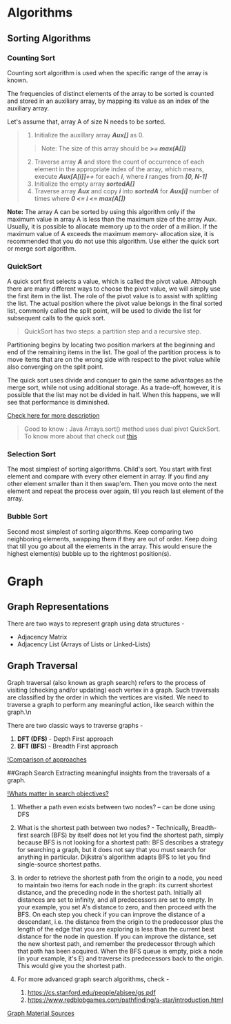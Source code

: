 # Algorithms

## Sorting Algorithms

### Counting Sort
<p>Counting sort algorithm is used when the specific range of the array is known.</p>
<p>The frequencies of distinct elements of the array to be sorted is counted and
stored in an auxiliary array, by mapping its value as an index of the auxiliary array.</p>

Let's assume that, array A of size N needs to be sorted.

> 1. Initialize the auxillary array ***Aux[]*** as 0. 
>   > Note: The size of this array should be ***>= max(A[])***
> 2. Traverse array ***A*** and store the count of occurrence of each 
       element in the appropriate index of the array, which means, 
       execute ***Aux[A[i]]++*** for each **_i_**, where **_i_** ranges from **_[0, N-1]_**
> 3. Initialize the empty array **_sortedA[]_**
> 4. Traverse array **_Aux_** and copy **_i_** into **_sortedA_** for **_Aux[i]_** number
      of times where **_0 <= i <= max(A[])_**

**Note:** The array A can be sorted by using this algorithm only if the 
maximum value in array A is less than the maximum size of the array Aux. 
Usually, it is possible to allocate memory up to the order of a million.
If the maximum value of A exceeds the maximum memory- allocation size, 
it is recommended that you do not use this algorithm. 
Use either the quick sort or merge sort algorithm.

### QuickSort
A quick sort first selects a value, which is called the pivot value. 
Although there are many different ways to choose the pivot value, we will simply use
the first item in the list. The role of the pivot value is to assist with splitting the list. 
The actual position where the pivot value belongs in the final sorted list, commonly called 
the split point, will be used to divide the list for subsequent calls to the quick sort.

> QuickSort has two steps: a partition step and a recursive step.

Partitioning begins by locating two position markers at the beginning and end of the remaining 
items in the list. The goal of the partition process is to move items that are on the wrong side 
with respect to the pivot value while also converging on the split point.

The quick sort uses divide and conquer to gain the same advantages as the merge sort, 
while not using additional storage. As a trade-off, however, it is possible that the list may 
not be divided in half. When this happens, we will see that performance is diminished.

[Check here for more description](https://runestone.academy/runestone/books/published/pythonds/SortSearch/TheQuickSort.html)

> Good to know : Java Arrays.sort() method uses dual pivot QuickSort. 
> To know more about that check out [this](https://cs.stanford.edu/~rishig/courses/ref/l11a.pdf)

### Selection Sort
The most simplest of sorting algorithms. Child's sort.
You start with first element and compare with every other element in array.
If you find any other element smaller than it then swap'em. Then you move 
onto the next element and repeat the process over again, till you reach last
element of the array. 

### Bubble Sort
Second most simplest of sorting algorithms. Keep comparing two neighboring
elements, swapping them if they are out of order. Keep doing that till you 
go about all the elements in the array. This would ensure the highest element(s)
bubble up to the rightmost position(s).


# Graph

## Graph Representations
There are two ways to represent graph using data structures - 
* Adjacency Matrix
* Adjacency List (Arrays of Lists or Linked-Lists)

## Graph Traversal 
Graph traversal (also known as graph search) refers to the process of 
visiting (checking and/or updating) each vertex in a graph. 
Such traversals are classified by the order in which the vertices are visited. 
We need to traverse a graph to perform any meaningful action, like search within 
the graph.\n

There are two classic ways to traverse graphs - 

1. **DFT (DFS)** - Depth First approach
2. **BFT (BFS)** - Breadth First approach

[!Comparison of approaches](https://miro.medium.com/max/1440/1*_v6x7az3pWGaBWYo-fYMwg.jpeg)

##Graph Search
Extracting meaningful insights from the traversals of a graph.

[!Whats matter in search objectives?](https://miro.medium.com/max/1728/1*ri9EgM7xLmrZmywgwt96pQ.jpeg)

1. Whether a path even exists between two nodes? – can be done using DFS

2. What is the shortest path between two nodes? - Technically, Breadth-first search (BFS) by itself does not let you find the shortest path, simply because BFS is not looking for a shortest path: BFS describes a strategy for searching a graph, but it does not say that you must search for anything in particular. Dijkstra's algorithm adapts BFS to let you find single-source shortest paths.

3. In order to retrieve the shortest path from the origin to a node, you need to maintain two items for each node in the graph: its current shortest distance, and the preceding node in the shortest path. Initially all distances are set to infinity, and all predecessors are set to empty. In your example, you set A's distance to zero, and then proceed with the BFS. On each step you check if you can improve the distance of a descendant, i.e. the distance from the origin to the predecessor plus the length of the edge that you are exploring is less than the current best distance for the node in question. If you can improve the distance, set the new shortest path, and remember the predecessor through which that path has been acquired. When the BFS queue is empty, pick a node (in your example, it's E) and traverse its predecessors back to the origin. This would give you the shortest path.

4. For more advanced graph search algorithms, check - 
    1. https://cs.stanford.edu/people/abisee/gs.pdf
    2. https://www.redblobgames.com/pathfinding/a-star/introduction.html
    
[Graph Material Sources](https://medium.com/basecs/deep-dive-through-a-graph-dfs-traversal-8177df5d0f13)